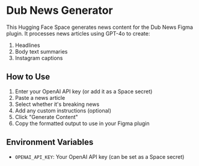 # Dub News Generator

This Hugging Face Space generates news content for the Dub News Figma plugin. It processes news articles using GPT-4o to create:

1. Headlines
2. Body text summaries
3. Instagram captions

## How to Use

1. Enter your OpenAI API key (or add it as a Space secret)
2. Paste a news article
3. Select whether it's breaking news
4. Add any custom instructions (optional)
5. Click "Generate Content"
6. Copy the formatted output to use in your Figma plugin

## Environment Variables

- `OPENAI_API_KEY`: Your OpenAI API key (can be set as a Space secret) 